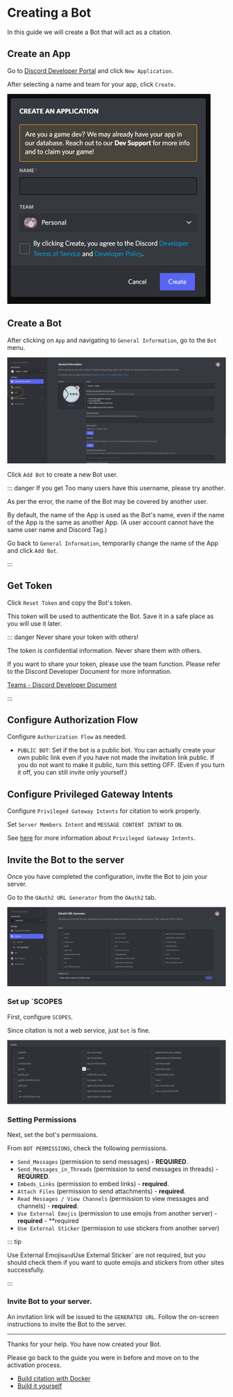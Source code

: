 # Creating a Bot

In this guide we will create a Bot that will act as a citation.

## Create an App

Go to [Discord Developer Portal](https://discord.com/developers/applications) and click `New Application`.

After selecting a name and team for your app, click `Create`.

![App Creation Screen](../../../image/guide/install-guide/create-app.png)

## Create a Bot

After clicking on `App` and navigating to `General Information`, go to the `Bot` menu.

![App Details Screen](../../../image/guide/install-guide/app-general-info.png)

Click `Add Bot` to create a new Bot user.

::: danger If you get Too many users have this username, please try another.

As per the error, the name of the Bot may be covered by another user.

By default, the name of the App is used as the Bot's name, even if the name of the App is the same as another App. (A user account cannot have the same user name and Discord Tag.)

Go back to `General Information`, temporarily change the name of the App and click `Add Bot`.

:::

## Get Token

Click `Reset Token` and copy the Bot's token.

This token will be used to authenticate the Bot. Save it in a safe place as you will use it later.

::: danger Never share your token with others!

The token is confidential information. Never share them with others.

If you want to share your token, please use the team function. Please refer to the Discord Developer Document for more information.

[Teams - Discord Developer Document](https://discord.com/developers/docs/topics/teams)

:::

## Configure Authorization Flow

Configure `Authorization Flow` as needed.

- `PUBLIC BOT`: Set if the bot is a public bot. You can actually create your own public link even if you have not made the invitation link public. If you do not want to make it public, turn this setting OFF. (Even if you turn it off, you can still invite only yourself.)

## Configure Privileged Gateway Intents

Configure `Privileged Gateway Intents` for citation to work properly.

Set `Server Members Intent` and `MESSAGE CONTENT INTENT` to `ON`.

See [here](https://discord.com/developers/docs/topics/gateway#gateway-intents) for more information about `Privileged Gateway Intents`.

## Invite the Bot to the server

Once you have completed the configuration, invite the Bot to join your server.

Go to the `OAuth2 URL Generator` from the `OAuth2` tab.

![OAuth2 URL Generator](../../../image/guide/install-guide/oauth2.png)

### Set up `SCOPES

First, configure `SCOPES`.

Since citation is not a web service, just `bot` is fine.

![SCOPES](../../../image/guide/install-guide/scopes.png)

### Setting Permissions

Next, set the bot's permissions.

From `BOT PERMISSIONS`, check the following permissions.

- `Send_Messages` (permission to send messages) - **REQUIRED**.
- `Send_Messages_in_Threads` (permission to send messages in threads) - **REQUIRED**.
- `Embeds_Links` (permission to embed links) - **required**.
- `Attach Files` (permission to send attachments) - **required**.
- `Read Messages / View Channels` (permission to view messages and channels) - **required**.
- `Use External Emojis` (permission to use emojis from another server) - **required** - \*\*required
- `Use External Sticker` (permission to use stickers from another server)

::: tip

Use External Emojis`and`Use External Sticker` are not required, but you should check them if you want to quote emojis and stickers from other sites successfully.

:::

### Invite Bot to your server.

An invitation link will be issued to the `GENERATED URL`. Follow the on-screen instructions to invite the Bot to the server.

---

Thanks for your help. You have now created your Bot.

Please go back to the guide you were in before and move on to the activation process.

- [Build citation with Docker](docker.md)
- [Build it yourself](self-build.md)
